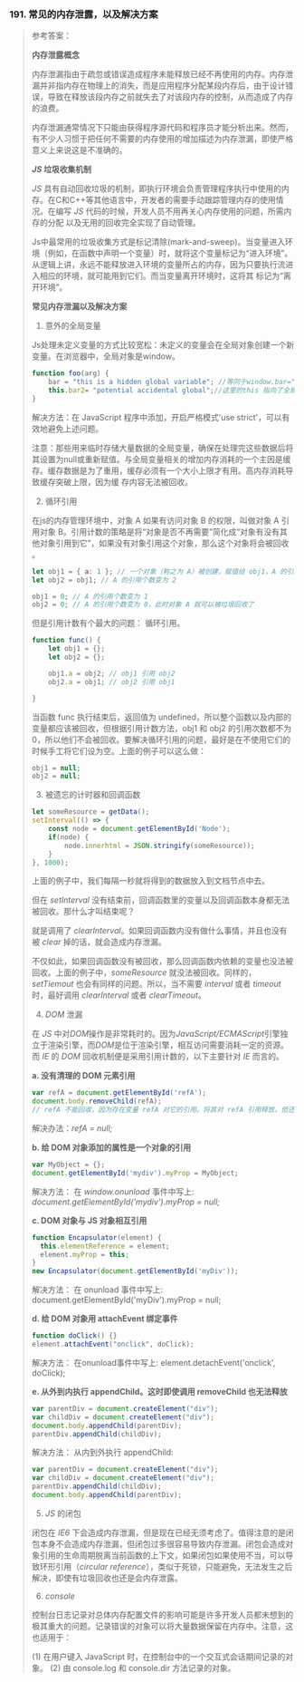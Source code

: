 ### 191. 常见的内存泄露，以及解决方案

> 参考答案：
>
> **内存泄露概念**
>
> 内存泄漏指由于疏忽或错误造成程序未能释放已经不再使用的内存。内存泄漏并非指内存在物理上的消失，而是应用程序分配某段内存后，由于设计错误，导致在释放该段内存之前就失去了对该段内存的控制，从而造成了内存的浪费。
>
> 内存泄漏通常情况下只能由获得程序源代码和程序员才能分析出来。然而，有不少人习惯于把任何不需要的内存使用的增加描述为内存泄漏，即使严格意义上来说这是不准确的。
>
> ***JS* 垃圾收集机制**
>
> *JS* 具有自动回收垃圾的机制，即执行环境会负责管理程序执行中使用的内存。在C和C++等其他语言中，开发者的需要手动跟踪管理内存的使用情况。在编写 *JS* 代码的时候，开发人员不用再关心内存使用的问题，所需内存的分配 以及无用的回收完全实现了自动管理。
>
> Js中最常用的垃圾收集方式是标记清除(mark-and-sweep)。当变量进入环境（例如，在函数中声明一个变量）时，就将这个变量标记为“进入环境”。从逻辑上讲，永远不能释放进入环境的变量所占的内存，因为只要执行流进入相应的环境，就可能用到它们。而当变量离开环境时，这将其 标记为“离开环境”。
>
> **常见内存泄漏以及解决方案**
>
> 1. 意外的全局变量
>
> Js处理未定义变量的方式比较宽松：未定义的变量会在全局对象创建一个新变量。在浏览器中，全局对象是window。
>
> ```js
> function foo(arg) { 
>     bar = "this is a hidden global variable"; //等同于window.bar="this is a hidden global variable"
>     this.bar2= "potential accidental global";//这里的this 指向了全局对象（window）,等同于window.bar2="potential accidental global"
> }
> ```
>
> 解决方法：在 JavaScript 程序中添加，开启严格模式'use strict'，可以有效地避免上述问题。
>
> 注意：那些用来临时存储大量数据的全局变量，确保在处理完这些数据后将其设置为null或重新赋值。与全局变量相关的增加内存消耗的一个主因是缓存。缓存数据是为了重用，缓存必须有一个大小上限才有用。高内存消耗导致缓存突破上限，因为缓 存内容无法被回收。
>
> 
>
> 2. 循环引用
>
> 在js的内存管理环境中，对象 A 如果有访问对象 B 的权限，叫做对象 A 引用对象 B。引用计数的策略是将“对象是否不再需要”简化成“对象有没有其他对象引用到它”，如果没有对象引用这个对象，那么这个对象将会被回收 。
>
> ```js
> let obj1 = { a: 1 }; // 一个对象（称之为 A）被创建，赋值给 obj1，A 的引用个数为 1   
> let obj2 = obj1; // A 的引用个数变为 2  
> 
> obj1 = 0; // A 的引用个数变为 1  
> obj2 = 0; // A 的引用个数变为 0，此时对象 A 就可以被垃圾回收了
> ```
>
> 但是引用计数有个最大的问题： 循环引用。 
>
> ```js
> function func() {  
>     let obj1 = {};  
>     let obj2 = {};  
> 
>     obj1.a = obj2; // obj1 引用 obj2  
>     obj2.a = obj1; // obj2 引用 obj1  
> 
> }
> ```
>
> 当函数 func 执行结束后，返回值为 undefined，所以整个函数以及内部的变量都应该被回收，但根据引用计数方法，obj1 和 obj2 的引用次数都不为 0，所以他们不会被回收。要解决循环引用的问题，最好是在不使用它们的时候手工将它们设为空。上面的例子可以这么做：
>
> ```js
> obj1 = null;  
> obj2 = null;
> ```
>
> 
>
> 3. 被遗忘的计时器和回调函数
>
> ```js
> let someResource = getData();  
> setInterval(() => {  
>     const node = document.getElementById('Node');  
>     if(node) {  
>         node.innerhtml = JSON.stringify(someResource));  
>     }  
> }, 1000);
> ```
>
> 上面的例子中，我们每隔一秒就将得到的数据放入到文档节点中去。
>
> 但在 *setInterval* 没有结束前，回调函数里的变量以及回调函数本身都无法被回收。那什么才叫结束呢？
>
> 就是调用了 *clearInterval*。如果回调函数内没有做什么事情，并且也没有被 *clear* 掉的话，就会造成内存泄漏。
>
> 不仅如此，如果回调函数没有被回收，那么回调函数内依赖的变量也没法被回收。上面的例子中，*someResource* 就没法被回收。同样的，*setTiemout* 也会有同样的问题。所以，当不需要 *interval* 或者 *timeout* 时，最好调用 *clearInterval* 或者 *clearTimeout*。  
>
> 
>
> 4. *DOM* 泄漏
>
> 在 *JS* 中对*DOM*操作是非常耗时的。因为*JavaScript/ECMAScript*引擎独立于渲染引擎，而*DOM*是位于渲染引擎，相互访问需要消耗一定的资源。  而 *IE* 的 *DOM* 回收机制便是采用引用计数的，以下主要针对 *IE* 而言的。
>
> **a. 没有清理的 DOM 元素引用**
>
> ```js
> var refA = document.getElementById('refA');
> document.body.removeChild(refA);
> // refA 不能回收，因为存在变量 refA 对它的引用。将其对 refA 引用释放，但还是无法回收 refA。
> ```
>
> 解决办法：*refA = null;*
>
> **b. 给 DOM 对象添加的属性是一个对象的引用**
>
> ```js
> var MyObject = {}; 
> document.getElementById('mydiv').myProp = MyObject;
> ```
>
> 解决方法： 
> 在 *window.onunload* 事件中写上: *document.getElementById('mydiv').myProp = null;*  
>
> **c. DOM 对象与 JS 对象相互引用**
>
> ```js
> function Encapsulator(element) { 
> 	this.elementReference = element; 
> 	element.myProp = this; 
> } 
> new Encapsulator(document.getElementById('myDiv'));
> ```
>
> 解决方法： 在 onunload 事件中写上: document.getElementById('myDiv').myProp = null;   
>
> **d. 给 DOM 对象用 attachEvent 绑定事件**
>
> ```js
> function doClick() {} 
> element.attachEvent("onclick", doClick);
> ```
>
> 解决方法： 在onunload事件中写上: element.detachEvent('onclick', doClick);   
>
> **e. 从外到内执行 appendChild。这时即使调用 removeChild 也无法释放**
>
> ```js
> var parentDiv = document.createElement("div"); 
> var childDiv = document.createElement("div"); 
> document.body.appendChild(parentDiv); 
> parentDiv.appendChild(childDiv);
> ```
>
> 解决方法： 从内到外执行 appendChild:   
>
> ```js
> var parentDiv = document.createElement("div"); 
> var childDiv = document.createElement("div"); 
> parentDiv.appendChild(childDiv); 
> document.body.appendChild(parentDiv);
> ```
>
> 
>
> 5. *JS* 的闭包
>
> 闭包在 *IE6* 下会造成内存泄漏，但是现在已经无须考虑了。值得注意的是闭包本身不会造成内存泄漏，但闭包过多很容易导致内存泄漏。闭包会造成对象引用的生命周期脱离当前函数的上下文，如果闭包如果使用不当，可以导致环形引用（*circular reference*），类似于死锁，只能避免，无法发生之后解决，即使有垃圾回收也还是会内存泄露。  
>
> 
>
> 6. *console*
>
> 控制台日志记录对总体内存配置文件的影响可能是许多开发人员都未想到的极其重大的问题。记录错误的对象可以将大量数据保留在内存中。注意，这也适用于： 
>
> (1) 在用户键入 JavaScript 时，在控制台中的一个交互式会话期间记录的对象。
> (2) 由 console.log 和 console.dir 方法记录的对象。 

